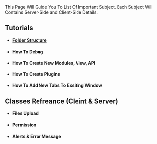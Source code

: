 This Page Will Guide You To List Of Important Subject.
Each Subject Will Contains Server-Side and Client-Side Details.

## Tutorials 
* #### [Folder Structure](Folder-Structure)
* #### How To Debug
* #### How To Create New Modules, View, API 
* #### How To Create Plugins
* #### How To Add New Tabs To Exsiting Window 

## Classes Refreance  (Cleint & Server)
* #### Files Upload
* #### Permission
* #### Alerts & Error Message
